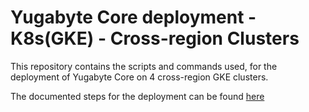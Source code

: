 # Yugabyte Core deployment - K8s(GKE) - Cross-region Clusters

This repository contains the scripts and commands used, for the deployment of Yugabyte Core on 4 cross-region GKE clusters.

The documented steps for the deployment can be found [here](https://drive.google.com/file/d/1one7aEdIhbVfkwu_fqsMIIG1W8G1eWgt/view?usp=sharing)
